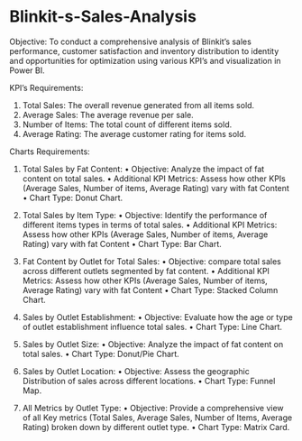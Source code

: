 # Blinkit-s-Sales-Analysis

Objective: To conduct a comprehensive analysis of Blinkit’s sales performance, customer satisfaction and inventory distribution to identity and opportunities for optimization using various KPI’s and visualization in Power BI.

 KPI’s Requirements:
1.	Total Sales: The overall revenue generated from all items sold.
2.	Average Sales: The average revenue per sale.
3.	Number of Items: The total count of different items sold.
4.	Average Rating: The average customer rating for items sold.

Charts Requirements:
1.	Total Sales by Fat Content:
•	Objective: Analyze the impact of fat content on total sales.
•	Additional KPI Metrics: Assess how other KPIs (Average Sales, Number of items, Average Rating) vary with fat Content
•	Chart Type: Donut Chart.

2.	Total Sales by Item Type:
•	Objective: Identify the performance of different items types in terms of total sales.
•	Additional KPI Metrics: Assess how other KPIs (Average Sales, Number of items, Average Rating) vary with fat Content
•	Chart Type: Bar Chart.

3.	Fat Content by Outlet for Total Sales:
•	Objective: compare total sales across different outlets segmented by fat content.
•	Additional KPI Metrics: Assess how other KPIs (Average Sales, Number of items, Average Rating) vary with fat Content
•	Chart Type: Stacked Column Chart.

4.	Sales by Outlet Establishment:
•	Objective: Evaluate how the age or type of outlet establishment influence total sales.
•	Chart Type: Line Chart.


5.	Sales by Outlet Size:
•	Objective: Analyze the impact of fat content on total sales.
•	Chart Type: Donut/Pie Chart.

6.	Sales by Outlet Location:
•	Objective: Assess the geographic Distribution of sales across different locations.
•	Chart Type: Funnel Map.
7.	All Metrics by Outlet Type:
•	Objective: Provide a comprehensive view of all Key metrics (Total Sales, Average Sales, Number of Items, Average Rating) broken down by different outlet type.
•	Chart Type: Matrix Card.



